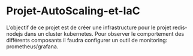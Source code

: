 # Projet-AutoScaling-et-IaC

L’objectif de ce projet est de créer une infrastructure pour le projet redis-nodejs dans un cluster kubernetes.
Pour observer le comportement des différents composants il faudra configurer un outil de monitoring: prometheus/grafana.
